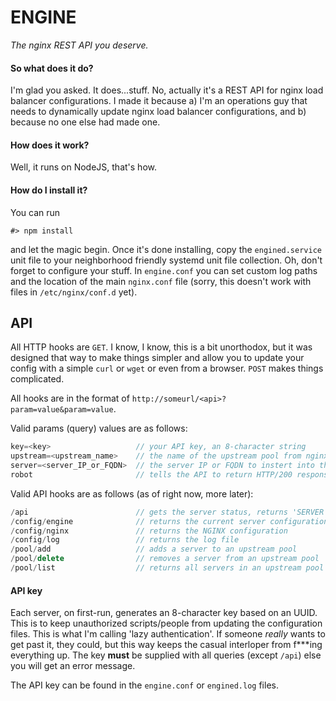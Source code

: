 # ENGINE
*The nginx REST API you deserve.*

#### So what does it do?
I'm glad you asked. It does...stuff. No, actually it's a REST API for nginx load balancer configurations. I made it because a) I'm an operations guy that needs to dynamically update nginx load balancer configurations, and b) because no one else had made one.

#### How does it work?
Well, it runs on NodeJS, that's how.

#### How do I install it?
You can run
```
#> npm install
```
and let the magic begin. Once it's done installing, copy the `engined.service` unit file to your neighborhood friendly systemd unit file collection. Oh, don't forget to configure your stuff. In `engine.conf` you can set custom log paths and the location of the main `nginx.conf` file (sorry, this doesn't work with files in `/etc/nginx/conf.d` yet).

## API
All HTTP hooks are `GET`. I know, I know, this is a bit unorthodox, but it was designed that way to make things simpler and allow you to update your config with a simple `curl` or `wget` or even from a browser. `POST` makes things complicated.

All hooks are in the format of `http://someurl/<api>?param=value&param=value`.

Valid params (query) values are as follows:
```javascript
key=<key>                   // your API key, an 8-character string
upstream=<upstream_name>    // the name of the upstream pool from nginx.conf
server=<server_IP_or_FQDN>  // the server IP or FQDN to instert into the pool
robot                       // tells the API to return HTTP/200 responses instead of text, useful for scripts
```

Valid API hooks are as follows (as of right now, more later):
```c++
/api                        // gets the server status, returns 'SERVER IS UP' or 200
/config/engine              // returns the current server configuration in JSON
/config/nginx               // returns the NGINX configuration
/config/log                 // returns the log file
/pool/add                   // adds a server to an upstream pool
/pool/delete                // removes a server from an upstream pool
/pool/list                  // returns all servers in an upstream pool as JSON
```

#### API key
Each server, on first-run, generates an 8-character key based on an UUID. This is to keep unauthorized scripts/people from updating the configuration files. This is what I'm calling 'lazy authentication'. If someone *really* wants to get past it, they could, but this way keeps the casual interloper from f***ing everything up. The key **must** be supplied with all queries (except `/api`) else you will get an error message.

The API key can be found in the `engine.conf` or `engined.log` files.
